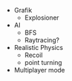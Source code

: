 - Grafik
	- Explosioner
- AI
	- BFS
	- Raytracing?
- Realistic Physics
	- Recoil
	- point turning
- Multiplayer mode